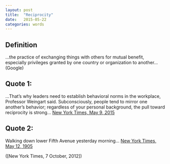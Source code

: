 ```yaml
---
layout: post
title:  "Reciprocity"
date:   2015-05-22
categories: words
---
```


Definition
----------
...the practice of exchanging things with others for mutual benefit, especially privileges granted by one country or organization to another...(Google)

Quote 1: 
--------
...That’s why leaders need to establish behavioral norms in the workplace, Professor Weingart said. Subconsciously, people tend to mirror one another’s behavior; regardless of your personal background, the pull toward reciprocity is strong... [New York Times, May 9, 2015]

Quote 2:
--------
Walking down lower Fifth Avenue yesterday morning... [New York Times, May 12, 1905]

([New York Times, 7 October, 2012])

[Wikipedia]:   http://en.wikipedia.org/wiki/Reciprocity   
[New York Times, May 9, 2015]: http://nyti.ms/1ANk34U
[New York Times, May 12, 1905]: http://nyti.ms/1BieAU7

